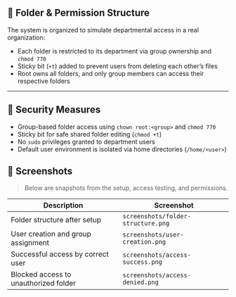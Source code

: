 ## 📁 Folder & Permission Structure

The system is organized to simulate departmental access in a real organization:


- Each folder is restricted to its department via group ownership and `chmod 770`
- Sticky bit (`+t`) added to prevent users from deleting each other’s files
- Root owns all folders, and only group members can access their respective folders

---

## 🔐 Security Measures

- Group-based folder access using `chown root:<group>` and `chmod 770`
- Sticky bit for safe shared folder editing (`chmod +t`)
- No `sudo` privileges granted to department users
- Default user environment is isolated via home directories (`/home/<user>`)


## 📸 Screenshots

> Below are snapshots from the setup, access testing, and permissions.

| Description | Screenshot |
|-------------|------------|
| Folder structure after setup | `screenshots/folder-structure.png` |
| User creation and group assignment | `screenshots/user-creation.png` |
| Successful access by correct user | `screenshots/access-success.png` |
| Blocked access to unauthorized folder | `screenshots/access-denied.png` |
